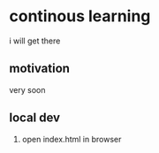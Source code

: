 # continous learning

i will get there    

## motivation

very soon

## local dev

1. open index.html in browser